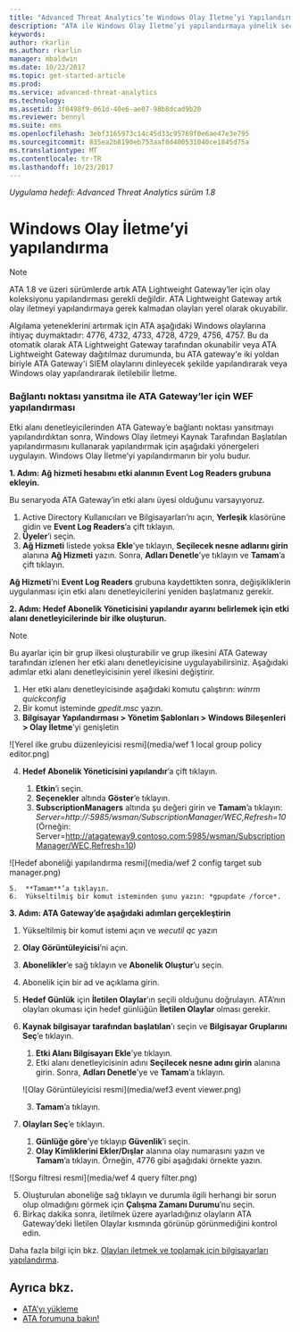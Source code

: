```yaml
---
title: "Advanced Threat Analytics’te Windows Olay İletme’yi Yapılandırma | Microsoft Docs"
description: "ATA ile Windows Olay İletme’yi yapılandırmaya yönelik seçeneklerinizi açıklar"
keywords: 
author: rkarlin
ms.author: rkarlin
manager: mbaldwin
ms.date: 10/23/2017
ms.topic: get-started-article
ms.prod: 
ms.service: advanced-threat-analytics
ms.technology: 
ms.assetid: 3f0498f9-061d-40e6-ae07-98b8dcad9b20
ms.reviewer: bennyl
ms.suite: ems
ms.openlocfilehash: 3ebf3165973c14c45d33c95769f0e6ae47e3e795
ms.sourcegitcommit: 835ea2b8190eb753aaf8d400531040ce1845d75a
ms.translationtype: MT
ms.contentlocale: tr-TR
ms.lasthandoff: 10/23/2017
---
```

*Uygulama hedefi: Advanced Threat Analytics sürüm 1.8*



# <a name="configuring-windows-event-forwarding"></a>Windows Olay İletme’yi yapılandırma

> [!NOTE]
> ATA 1.8 ve üzeri sürümlerde artık ATA Lightweight Gateway’ler için olay koleksiyonu yapılandırması gerekli değildir. ATA Lightweight Gateway artık olay iletmeyi yapılandırmaya gerek kalmadan olayları yerel olarak okuyabilir.


Algılama yeteneklerini artırmak için ATA aşağıdaki Windows olaylarına ihtiyaç duymaktadır: 4776, 4732, 4733, 4728, 4729, 4756, 4757. Bu da otomatik olarak ATA Lightweight Gateway tarafından okunabilir veya ATA Lightweight Gateway dağıtılmaz durumunda, bu ATA gateway'e iki yoldan biriyle ATA Gateway'i SIEM olaylarını dinleyecek şekilde yapılandırarak veya Windows olay yapılandırarak iletilebilir İletme.



### <a name="wef-configuration-for-ata-gateways-with-port-mirroring"></a>Bağlantı noktası yansıtma ile ATA Gateway’ler için WEF yapılandırması

Etki alanı denetleyicilerinden ATA Gateway’e bağlantı noktası yansıtmayı yapılandırdıktan sonra, Windows Olay iletmeyi Kaynak Tarafından Başlatılan yapılandırmasını kullanarak yapılandırmak için aşağıdaki yönergeleri uygulayın. Windows Olay İletme’yi yapılandırmanın bir yolu budur. 

**1. Adım: Ağ hizmeti hesabını etki alanının Event Log Readers grubuna ekleyin.** 

Bu senaryoda ATA Gateway’in etki alanı üyesi olduğunu varsayıyoruz.

1.  Active Directory Kullanıcıları ve Bilgisayarları’nı açın, **Yerleşik** klasörüne gidin ve **Event Log Readers**’a çift tıklayın. 
2.  **Üyeler**’i seçin.
4.  **Ağ Hizmeti** listede yoksa **Ekle**’ye tıklayın, **Seçilecek nesne adlarını girin** alanına **Ağ Hizmeti** yazın. Sonra, **Adları Denetle**’ye tıklayın ve **Tamam**’a çift tıklayın. 

**Ağ Hizmeti**’ni **Event Log Readers** grubuna kaydettikten sonra, değişikliklerin uygulanması için etki alanı denetleyicilerini yeniden başlatmanız gerekir.

**2. Adım: Hedef Abonelik Yöneticisini yapılandır ayarını belirlemek için etki alanı denetleyicilerinde bir ilke oluşturun.** 
> [!Note] 
> Bu ayarlar için bir grup ilkesi oluşturabilir ve grup ilkesini ATA Gateway tarafından izlenen her etki alanı denetleyicisine uygulayabilirsiniz. Aşağıdaki adımlar etki alanı denetleyicisinin yerel ilkesini değiştirir.     

1.  Her etki alanı denetleyicisinde aşağıdaki komutu çalıştırın: *winrm quickconfig*
2.  Bir komut isteminde *gpedit.msc* yazın.
3.  **Bilgisayar Yapılandırması > Yönetim Şablonları > Windows Bileşenleri > Olay İletme**’yi genişletin

 ![Yerel ilke grubu düzenleyicisi resmi](media/wef 1 local group policy editor.png)

4.  **Hedef Abonelik Yöneticisini yapılandır**’a çift tıklayın.
   
    1.  **Etkin**’i seçin.
    2.  **Seçenekler** altında **Göster**’e tıklayın.
    3.  **SubscriptionManagers** altında şu değeri girin ve **Tamam**’a tıklayın:  *Server=http://<fqdnATAGateway>:5985/wsman/SubscriptionManager/WEC,Refresh=10* (Örneğin: Server=http://atagateway9.contoso.com:5985/wsman/SubscriptionManager/WEC,Refresh=10)
 
   ![Hedef aboneliği yapılandırma resmi](media/wef 2 config target sub manager.png)
   
    5.  **Tamam**’a tıklayın.
    6.  Yükseltilmiş bir komut isteminden şunu yazın: *gpupdate /force*. 

**3. Adım: ATA Gateway’de aşağıdaki adımları gerçekleştirin** 

1.  Yükseltilmiş bir komut istemi açın ve *wecutil qc* yazın
2.  **Olay Görüntüleyicisi**’ni açın. 
3.  **Abonelikler**’e sağ tıklayın ve **Abonelik Oluştur**’u seçin. 

   1.   Abonelik için bir ad ve açıklama girin. 
   2.   **Hedef Günlük** için **İletilen Olaylar**’ın seçili olduğunu doğrulayın. ATA’nın olayları okuması için hedef günlüğün **İletilen Olaylar** olması gerekir. 
   3.   **Kaynak bilgisayar tarafından başlatılan**’ı seçin ve **Bilgisayar Gruplarını Seç**’e tıklayın.
        1.  **Etki Alanı Bilgisayarı Ekle**’ye tıklayın.
        2.  Etki alanı denetleyicisinin adını **Seçilecek nesne adını girin** alanına girin. Sonra, **Adları Denetle**’ye ve **Tamam**’a tıklayın. 
       
        ![Olay Görüntüleyicisi resmi](media/wef3 event viewer.png)
   
        
        3.  **Tamam**’a tıklayın.
   4.   **Olayları Seç**’e tıklayın.

        1. **Günlüğe göre**’ye tıklayıp **Güvenlik**’i seçin.
        2. **Olay Kimliklerini Ekler/Dışlar** alanına olay numarasını yazın ve **Tamam**’a tıklayın. Örneğin, 4776 gibi aşağıdaki örnekte yazın.

 ![Sorgu filtresi resmi](media/wef 4 query filter.png)

   5.   Oluşturulan aboneliğe sağ tıklayın ve durumla ilgili herhangi bir sorun olup olmadığını görmek için **Çalışma Zamanı Durumu**’nu seçin. 
   6.   Birkaç dakika sonra, iletilmek üzere ayarladığınız olayların ATA Gateway’deki İletilen Olaylar kısmında görünüp görünmediğini kontrol edin.


Daha fazla bilgi için bkz. [Olayları iletmek ve toplamak için bilgisayarları yapılandırma](https://technet.microsoft.com/library/cc748890).

## <a name="see-also"></a>Ayrıca bkz.
- [ATA’yı yükleme](install-ata-step1.md)
- [ATA forumuna bakın!](https://social.technet.microsoft.com/Forums/security/home?forum=mata)
